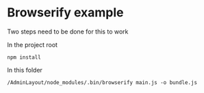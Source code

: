 # Browserify example

Two steps need to be done for this to work

In the project root

    npm install

In this folder

    /AdminLayout/node_modules/.bin/browserify main.js -o bundle.js
